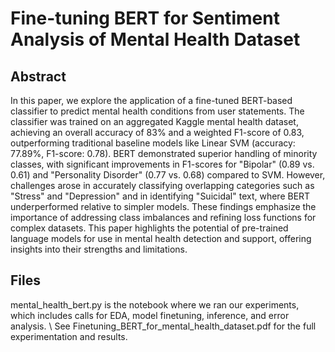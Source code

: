 # Fine-tuning BERT for Sentiment Analysis of Mental Health Dataset

## Abstract
In this paper, we explore the application of a fine-tuned BERT-based classifier to predict mental health conditions from user statements. The classifier was trained on an aggregated Kaggle mental health dataset, achieving an overall accuracy of 83\% and a weighted F1-score of 0.83, outperforming traditional baseline models like Linear SVM (accuracy: 77.89\%, F1-score: 0.78). BERT demonstrated superior handling of minority classes, with significant improvements in F1-scores for "Bipolar" (0.89 vs. 0.61) and "Personality Disorder" (0.77 vs. 0.68) compared to SVM. However, challenges arose in accurately classifying overlapping categories such as "Stress" and "Depression" and in identifying "Suicidal" text, where BERT underperformed relative to simpler models. These findings emphasize the importance of addressing class imbalances and refining loss functions for complex datasets. This paper highlights the potential of pre-trained language models for use in mental health detection and support, offering insights into their strengths and limitations.
## Files

mental_health_bert.py is the notebook where we ran our experiments, which includes calls for EDA, model finetuning, inference, and error analysis. \\
See Finetuning_BERT_for_mental_health_dataset.pdf for the full experimentation and results. 
